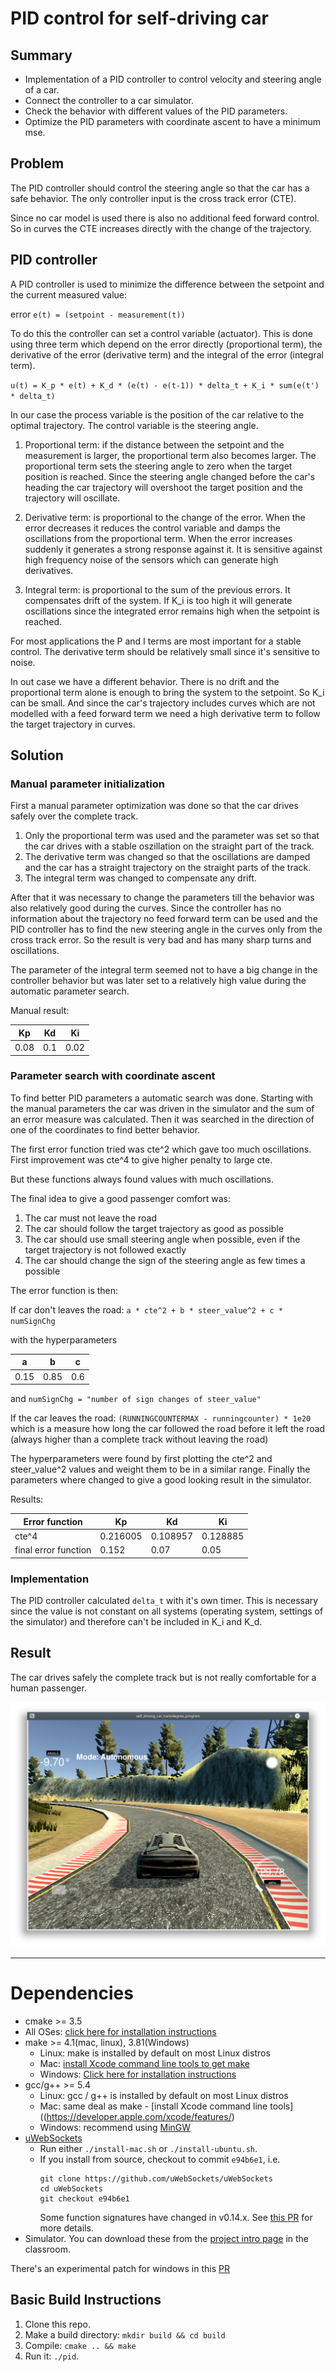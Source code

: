 # PID control for self-driving car

## Summary

- Implementation of a PID controller to control velocity and steering angle of a car.
- Connect the controller to a car simulator.
- Check the behavior with different values of the PID parameters.
- Optimize the PID parameters with coordinate ascent to have a minimum mse.

## Problem

The PID controller should control the steering angle so that the car has a safe behavior. The only controller input is the cross track error (CTE).

Since no car model is used there is also no additional feed forward control. So in curves the CTE increases directly with the change of the trajectory.

## PID controller

A PID controller is used to minimize the difference between the setpoint and the current measured value:

error `e(t) = (setpoint - measurement(t))`

To do this the controller can set a control variable (actuator). This is done using three term which depend on the error directly (proportional term), the derivative of the error (derivative term) and the integral of the error (integral term).

`u(t) = K_p * e(t) + K_d * (e(t) - e(t-1)) * delta_t + K_i * sum(e(t') * delta_t)`

In our case the process variable is the position of the car relative to the optimal trajectory. The control variable is the steering angle.

1) Proportional term: if the distance between the setpoint and the measurement is larger, the proportional term also becomes larger. The proportional term sets the steering angle to zero when the target position is reached. Since the steering angle changed before the car's heading the car trajectory will overshoot the target position and the trajectory will oscillate.

2) Derivative term: is proportional to the change of the error. When the error decreases it reduces the control variable and damps the oscillations from the proportional term. When the error increases suddenly it generates a strong response against it. It is sensitive against high frequency noise of the sensors which can generate high derivatives.

3) Integral term: is proportional to the sum of the previous errors. It compensates drift of the system. If K_i is too high it will generate oscillations since the integrated error remains high when the setpoint is reached.

For most applications the P and I terms are most important for a stable control. The derivative term should be relatively small since it's sensitive to noise.

In out case we have a different behavior. There is no drift and the proportional term alone is enough to bring the system to the setpoint. So K_i can be small.
And since the car's trajectory includes curves which are not modelled with a feed forward term we need a high derivative term to follow the target trajectory in curves.

## Solution

### Manual parameter initialization

First a manual parameter optimization was done so that the car drives safely over the complete track.

1) Only the proportional term was used and the parameter was set so that the car drives with a stable oszillation on the straight part of the track.
2) The derivative term was changed so that the oscillations are damped and the car has a straight trajectory on the straight parts of the track.
3) The integral term was changed to compensate any drift.

After that it was necessary to change the parameters till the behavior was also relatively good during the curves. Since the controller has no information about the trajectory no feed forward term can be used and the PID controller has to find the new steering angle in the curves only from the cross track error. So the result is very bad and has many sharp turns and oscillations.

The parameter of the integral term seemed not to have a big change in the controller behavior but was later set to a relatively high value during the automatic parameter search.

Manual result:

Kp | Kd | Ki
---|----|---
0.08 | 0.1 | 0.02

### Parameter search with coordinate ascent

To find better PID parameters a automatic search was done.
Starting with the manual parameters the car was driven in the simulator and the sum of an error measure was calculated. Then it was searched in the direction of one of the coordinates to find better behavior.

The first error function tried was cte^2 which gave too much oscillations. First improvement was cte^4 to give higher penalty to large cte.

But these functions always found values with much oscillations.

The final idea to give a good passenger comfort was:
1) The car must not leave the road
2) The car should follow the target trajectory as good as possible 
3) The car should use small steering angle when possible, even if the target trajectory is not followed exactly
4) The car should change the sign of the steering angle as few times a possible

The error function is then:

If car don't leaves the road:
`a * cte^2 + b * steer_value^2 + c * numSignChg`

with the hyperparameters

 a   | b    | c
-----|------|-----
0.15 | 0.85 | 0.6

and `numSignChg = "number of sign changes of steer_value"`

If the car leaves the road:
`(RUNNINGCOUNTERMAX - runningcounter) * 1e20` which is a measure how long the car followed the road before it left the road (always higher than a complete track without leaving the road)

The hyperparameters were found by first plotting the cte^2 and steer_value^2 values and weight them to be in a similar range. Finally the parameters where changed to give a good looking result in the simulator.

Results:

Error function | Kp | Kd | Ki
---------------|---|----|---
cte^4| 0.216005 | 0.108957 | 0.128885
final error function | 0.152 | 0.07 | 0.05

### Implementation

The PID controller calculated `delta_t` with it's own timer. This is necessary since the value is not constant on all systems (operating system, settings of the simulator) and therefore can't be included in K_i and K_d.

## Result

The car drives safely the complete track but is not really comfortable for a human passenger.

![](docu/simulator.png)

---

# Dependencies

* cmake >= 3.5
 * All OSes: [click here for installation instructions](https://cmake.org/install/)
* make >= 4.1(mac, linux), 3.81(Windows)
  * Linux: make is installed by default on most Linux distros
  * Mac: [install Xcode command line tools to get make](https://developer.apple.com/xcode/features/)
  * Windows: [Click here for installation instructions](http://gnuwin32.sourceforge.net/packages/make.htm)
* gcc/g++ >= 5.4
  * Linux: gcc / g++ is installed by default on most Linux distros
  * Mac: same deal as make - [install Xcode command line tools]((https://developer.apple.com/xcode/features/)
  * Windows: recommend using [MinGW](http://www.mingw.org/)
* [uWebSockets](https://github.com/uWebSockets/uWebSockets)
  * Run either `./install-mac.sh` or `./install-ubuntu.sh`.
  * If you install from source, checkout to commit `e94b6e1`, i.e.
    ```
    git clone https://github.com/uWebSockets/uWebSockets 
    cd uWebSockets
    git checkout e94b6e1
    ```
    Some function signatures have changed in v0.14.x. See [this PR](https://github.com/udacity/CarND-MPC-Project/pull/3) for more details.
* Simulator. You can download these from the [project intro page](https://github.com/udacity/self-driving-car-sim/releases) in the classroom.

There's an experimental patch for windows in this [PR](https://github.com/udacity/CarND-PID-Control-Project/pull/3)

## Basic Build Instructions

1. Clone this repo.
2. Make a build directory: `mkdir build && cd build`
3. Compile: `cmake .. && make`
4. Run it: `./pid`. 
